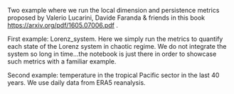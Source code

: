 Two example where we run the local dimension and persistence metrics proposed by Valerio Lucarini, Davide Faranda & friends in this book https://arxiv.org/pdf/1605.07006.pdf .

First example: Lorenz_system. 
Here we simply run the metrics to quantify each state of the Lorenz system in chaotic regime. We do not integrate the system so long in time...the notebook is just there in order to showcase such metrics with a familiar example.

Second example: temperature in the tropical Pacific sector in the last 40 years. We use daily data from ERA5 reanalysis.
